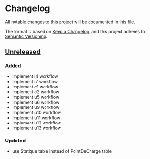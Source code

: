 # Changelog

All notable changes to this project will be documented in this file.

The format is based on [Keep a Changelog](https://keepachangelog.com/en/1.1.0/),
and this project adheres to
[Semantic Versioning](https://semver.org/spec/v2.0.0.html).

## [Unreleased]

### Added

- Implement i4 workflow
- Implement i7 workflow
- Implement c1 workflow
- Implement c2 workflow
- Implement u5 workflow
- Implement u6 workflow
- Implement u9 workflow
- Implement u10 workflow
- Implement u11 workflow
- Implement u12 workflow
- Implement u13 workflow

### Updated

- use Statique table instead of PointDeCharge table

[unreleased]: https://github.com/MTES-MCT/qualicharge/
